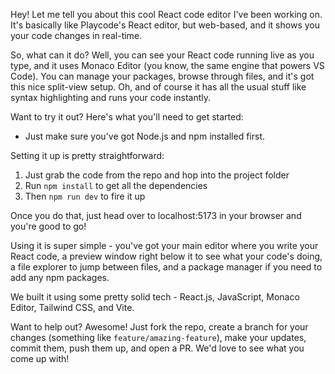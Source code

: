 
Hey! Let me tell you about this cool React code editor I've been working on. It's basically like Playcode's React editor, but web-based, and it shows you your code changes in real-time.

So, what can it do? Well, you can see your React code running live as you type, and it uses Monaco Editor (you know, the same engine that powers VS Code). You can manage your packages, browse through files, and it's got this nice split-view setup. Oh, and of course it has all the usual stuff like syntax highlighting and runs your code instantly.

Want to try it out? Here's what you'll need to get started:
- Just make sure you've got Node.js and npm installed first.

Setting it up is pretty straightforward:
1. Just grab the code from the repo and hop into the project folder
2. Run `npm install` to get all the dependencies
3. Then `npm run dev` to fire it up

Once you do that, just head over to localhost:5173 in your browser and you're good to go!

Using it is super simple - you've got your main editor where you write your React code, a preview window right below it to see what your code's doing, a file explorer to jump between files, and a package manager if you need to add any npm packages.

We built it using some pretty solid tech - React.js, JavaScript, Monaco Editor, Tailwind CSS, and Vite.

Want to help out? Awesome! Just fork the repo, create a branch for your changes (something like `feature/amazing-feature`), make your updates, commit them, push them up, and open a PR. We'd love to see what you come up with!
